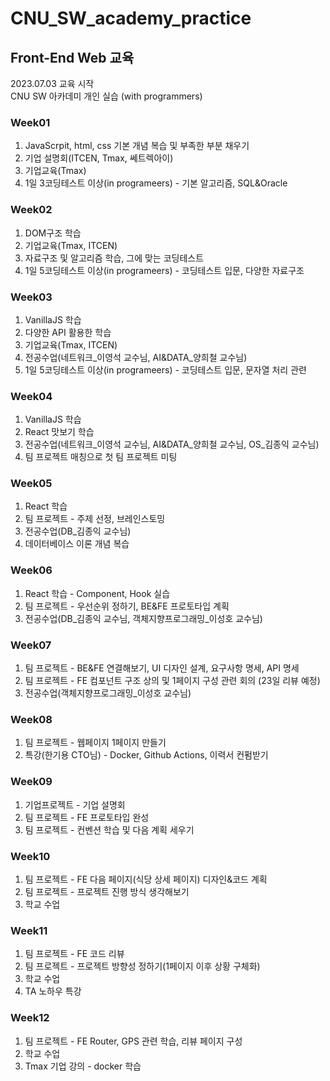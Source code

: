 # CNU_SW_academy_practice
## Front-End Web 교육
2023.07.03 교육 시작
<br/>
CNU SW 아카데미 개인 실습 (with programmers)

### Week01
1. JavaScrpit, html, css 기본 개념 복습 및 부족한 부분 채우기
2. 기업 설명회(ITCEN, Tmax, 쎄트렉아이)
3. 기업교육(Tmax)
4. 1일 3코딩테스트 이상(in programeers) - 기본 알고리즘, SQL&Oracle

### Week02
1. DOM구조 학습
2. 기업교육(Tmax, ITCEN)
3. 자료구조 및 알고리즘 학습, 그에 맞는 코딩테스트
4. 1일 5코딩테스트 이상(in programeers) - 코딩테스트 입문, 다양한 자료구조

### Week03
1. VanillaJS 학습
2. 다양한 API 활용한 학습
3. 기업교육(Tmax, ITCEN)
4. 전공수업(네트워크_이영석 교수님, AI&DATA_양희철 교수님)
5. 1일 5코딩테스트 이상(in programeers) - 코딩테스트 입문, 문자열 처리 관련

### Week04
1. VanillaJS 학습
2. React 맛보기 학습
3. 전공수업(네트워크_이영석 교수님, AI&DATA_양희철 교수님, OS_김종익 교수님)
4. 팀 프로젝트 매칭으로 첫 팀 프로젝트 미팅

### Week05
1. React 학습
2. 팀 프로젝트 - 주제 선정, 브레인스토밍
3. 전공수업(DB_김종익 교수님)
4. 데이터베이스 이론 개념 복습

### Week06
1. React 학습 - Component, Hook 실습
2. 팀 프로젝트 - 우선순위 정하기, BE&FE 프로토타입 계획
3. 전공수업(DB_김종익 교수님, 객체지향프로그래밍_이성호 교수님)

### Week07
1. 팀 프로젝트 - BE&FE 연결해보기, UI 디자인 설계, 요구사항 명세, API 명세
2. 팀 프로젝트 - FE 컴포넌트 구조 상의 및 1페이지 구성 관련 회의 (23일 리뷰 예정) 
3. 전공수업(객체지향프로그래밍_이성호 교수님)

### Week08
1. 팀 프로젝트 - 웹페이지 1페이지 만들기
2. 특강(한기용 CTO님) - Docker, Github Actions, 이력서 컨펌받기

### Week09
1. 기업프로젝트 - 기업 설명회
2. 팀 프로젝트 - FE 프로토타입 완성
3. 팀 프로젝트 - 컨벤션 학습 및 다음 계획 세우기

### Week10
1. 팀 프로젝트 - FE 다음 페이지(식당 상세 페이지) 디자인&코드 계획
2. 팀 프로젝트 - 프로젝트 진행 방식 생각해보기
3. 학교 수업

### Week11
1. 팀 프로젝트 - FE 코드 리뷰
2. 팀 프로젝트 - 프로젝트 방향성 정하기(1페이지 이후 상황 구체화)
3. 학교 수업
4. TA 노하우 특강

### Week12
1. 팀 프로젝트 - FE Router, GPS 관련 학습, 리뷰 페이지 구성
2. 학교 수업
3. Tmax 기업 강의 - docker 학습